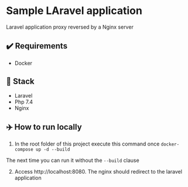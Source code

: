 # Sample LAravel application
Laravel application proxy reversed by a Nginx server

## ✔️ Requirements
- Docker

## 🍔 Stack
- Laravel
- Php 7.4
- Nginx

## ✈️ How to run locally

1. In the root folder of this project execute this command once
`docker-compose up -d --build`

The next time you can run it without the `--build` clause

2. Access http://localhost:8080. The nginx should redirect to the laravel application
